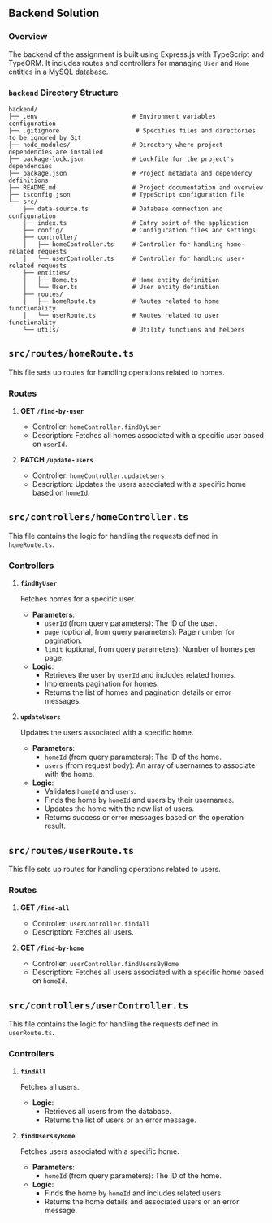 ## Backend Solution

### Overview
The backend of the assignment is built using Express.js with TypeScript and TypeORM. It includes routes and controllers for managing `User` and `Home` entities in a MySQL database.

### `backend` Directory Structure
```
backend/
├── .env                          # Environment variables configuration
├── .gitignore                     # Specifies files and directories to be ignored by Git
├── node_modules/                 # Directory where project dependencies are installed
├── package-lock.json             # Lockfile for the project's dependencies
├── package.json                  # Project metadata and dependency definitions
├── README.md                     # Project documentation and overview
├── tsconfig.json                 # TypeScript configuration file
└── src/
    ├── data-source.ts            # Database connection and configuration
    ├── index.ts                  # Entry point of the application
    ├── config/                   # Configuration files and settings
    ├── controller/               
    │   ├── homeController.ts     # Controller for handling home-related requests
    │   └── userController.ts     # Controller for handling user-related requests
    ├── entities/                 
    │   ├── Home.ts               # Home entity definition
    │   └── User.ts               # User entity definition               
    ├── routes/                   
    │   ├── homeRoute.ts          # Routes related to home functionality
    │   └── userRoute.ts          # Routes related to user functionality
    └── utils/                    # Utility functions and helpers
```


## `src/routes/homeRoute.ts`

This file sets up routes for handling operations related to homes.

### Routes

1. **GET `/find-by-user`**
   - Controller: `homeController.findByUser`
   - Description: Fetches all homes associated with a specific user based on `userId`.

2. **PATCH `/update-users`**
   - Controller: `homeController.updateUsers`
   - Description: Updates the users associated with a specific home based on `homeId`.

## `src/controllers/homeController.ts`

This file contains the logic for handling the requests defined in `homeRoute.ts`.

### Controllers

1. **`findByUser`**

   Fetches homes for a specific user.

   - **Parameters**: 
     - `userId` (from query parameters): The ID of the user.
     - `page` (optional, from query parameters): Page number for pagination.
     - `limit` (optional, from query parameters): Number of homes per page.
   - **Logic**:
     - Retrieves the user by `userId` and includes related homes.
     - Implements pagination for homes.
     - Returns the list of homes and pagination details or error messages.

2. **`updateUsers`**

   Updates the users associated with a specific home.

   - **Parameters**:
     - `homeId` (from query parameters): The ID of the home.
     - `users` (from request body): An array of usernames to associate with the home.
   - **Logic**:
     - Validates `homeId` and `users`.
     - Finds the home by `homeId` and users by their usernames.
     - Updates the home with the new list of users.
     - Returns success or error messages based on the operation result.

## `src/routes/userRoute.ts`

This file sets up routes for handling operations related to users.

### Routes

1. **GET `/find-all`**
   - Controller: `userController.findAll`
   - Description: Fetches all users.

2. **GET `/find-by-home`**
   - Controller: `userController.findUsersByHome`
   - Description: Fetches all users associated with a specific home based on `homeId`.

## `src/controllers/userController.ts`

This file contains the logic for handling the requests defined in `userRoute.ts`.

### Controllers

1. **`findAll`**

   Fetches all users.

   - **Logic**:
     - Retrieves all users from the database.
     - Returns the list of users or an error message.

2. **`findUsersByHome`**

   Fetches users associated with a specific home.

   - **Parameters**:
     - `homeId` (from query parameters): The ID of the home.
   - **Logic**:
     - Finds the home by `homeId` and includes related users.
     - Returns the home details and associated users or an error message.


